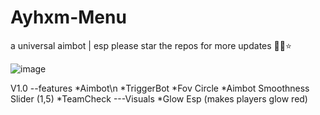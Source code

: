 # Ayhxm-Menu
a universal aimbot | esp 
please star the repos for more updates 🙏💙⭐

![image](https://github.com/user-attachments/assets/2453ff01-6338-46c1-a935-8192822d41f5)

V1.0 --features
*Aimbot\n
*TriggerBot
*Fov Circle
*Aimbot Smoothness Slider (1,5)
*TeamCheck
---Visuals
*Glow Esp (makes players glow red)

